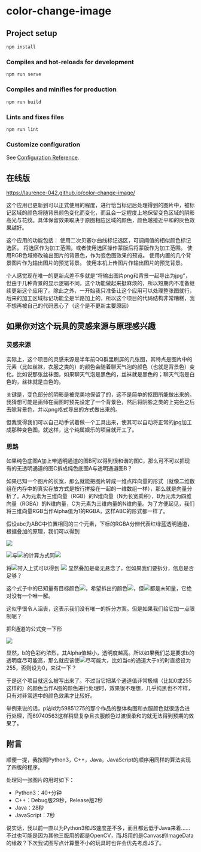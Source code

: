 # color-change-image

## Project setup
```
npm install
```

### Compiles and hot-reloads for development
```
npm run serve
```

### Compiles and minifies for production
```
npm run build
```

### Lints and fixes files
```
npm run lint
```

### Customize configuration
See [Configuration Reference](https://cli.vuejs.org/config/).

## 在线版
https://laurence-042.github.io/color-change-image/

这个应用已更新到可以正式使用的程度，进行恰当标记后处理得到的图片中，被标记区域的颜色将随背景颜色变化而变化，而且会一定程度上地保留变色区域的阴影高光与花纹。具体保留效果取决于原图相应区域的颜色，颜色越接近平和的灰色效果越好。

这个应用的功能包括：
使用二次贝塞尔曲线标记选区，可调阈值的相似颜色标记选区。
将选区作为加工范围，或者使用选区操作蒙版后将蒙版作为加工范围。
使用RGB色域修改输出图片的背景色，作为变色图效果的预览。
使用内置的几个背景图片作为输出图片的预览背景。
使用本机上传图片作输出图片的预览背景。 

个人感觉现在唯一的更新点差不多就是“将输出图片png和背景一起导出为jpg”，但由于几种背景的显示逻辑不同，这个功能做起来挺麻烦的，所以短期内不准备继续更新这个应用了。除此之外，一开始我只准备让这个应用可以处理整张图就行，后来的加工区域标记功能全是半路加上的，所以这个项目的代码结构非常糟糕，我不想再被自己的代码恶心了（这个是不更新主要原因）

## 如果你对这个玩具的灵感来源与原理感兴趣
### 灵感来源
实际上，这个项目的灵感来源是半年前QQ群里刷屏的几张图，其特点是图片中的元素（比如丝袜，衣服之类的）的颜色会随着聊天气泡的颜色（也就是背景色）变化。比如说那张丝袜图，如果聊天气泡是黑色的，丝袜就是黑色的；聊天气泡是白色的，丝袜就是白色的。

关键是，变色部分的阴影是被完美地保留了的，这不是简单的抠图所能做出来的。我猜想可能是画师在画图时预先设定了一个背景色，然后将阴影之类的上完色之后去除背景色，并以png格式导出的方式做出来的。

但我觉得我们可以自己动手试着做一个工具出来，使其可以自动将正常的jpg加工成那种变色图。就这样，这个纯属娱乐的项目就开工了。

### 思路
如果纯色底图A加上带透明通道的图B可以得到很和谐的图C，那么可不可以把现有的无透明通道的图C拆成纯色底图A与透明通道图B？

如果已知一个图片的长宽，那么就能把图片转成一维点阵向量的形式（就像二维数组在内存中的真实存放方式是按行拼接在一起的一维数组一样），那么就是向量分析了。A为元素为三维向量（RGB）的N维向量（N为长宽乘积），B为元素为四维向量（RGBA）的N维向量，C为元素为三维向量的N维向量。为了方便起见，我们将三维向量RGB当作Alpha值为1的RGBA，这样ABC的形式都一样了。

假设abc为ABC中位置相同的三个元素，下标的RGBA分辨代表红绿蓝透明通道，根据叠加的原理，我们可以得到

<img src="http://latex.codecogs.com/gif.latex?c_A=1-(1-a_A)(1-b_A), c_R=a_Ra_A(1-b_A)+b_Rb_A" />

<img src="http://latex.codecogs.com/gif.latex?c_G" />与<img src="http://latex.codecogs.com/gif.latex?c_B" />的计算方式同<img src="http://latex.codecogs.com/gif.latex?c_R" />

将<img src="http://latex.codecogs.com/gif.latex?a_A=c_A=1" />带入上式可以得到
<img src="http://latex.codecogs.com/gif.latex?c_R=a_R(1-b_A)+b_Rb_A" />
显然叠加是毫无悬念了，但如果我们要拆分，信息是否足够？

这个式子中的已知量有目标颜色<img src="http://latex.codecogs.com/gif.latex?c_R" />，希望拆出的颜色<img src="http://latex.codecogs.com/gif.latex?a_R" />，但<img src="http://latex.codecogs.com/gif.latex?b_A, b_R" />都是未知量，它绝对没有一个唯一解。

这似乎很令人沮丧，这表示我们没有唯一的拆分方案。但是如果我们给它加一点限制呢？

把R通道的公式变一下形

<img src="http://latex.codecogs.com/gif.latex?\begin{aligned}c_R=a_R(1-b_A)+b_Rb_A&=>c_R=a_R-a_Rb_A+b_Rb_A\\&=>c_R-a_R=b_A(b_R-a_R)\\&=>\frac{c_R-a_R}{b_R-a_R}=b_A\\&=>\frac{c_R-a_R}{b_A}+a_R=b_R\\&=>\frac{a_R-c_R}{a_R-b_R}=b_A\\&=>a_R-\frac{a_R-c_R}{b_A}=b_R\end{aligned}" />

显然，b的色彩约浓烈，其Alpha值越小，透明度越高。所以如果我们总是要求b的透明度尽可能高，那么就应该使<img src="http://latex.codecogs.com/gif.latex?b_R" />尽可能大，比如当c的通道大于a的时直接设为255，否则设为0，来试一下？

于是这个项目就这么被写出来了。不过当它把某个通道值非常极端（比如0或255这样的）的颜色当作A图的颜色进行处理时，效果很不理想，几乎纯黑也不咋样，只有对非常适中的颜色效果才比较好。

举例来说的话，p站id为59851275的那个作品的整体构图和衣服颜色就很适合进行处理，而69740563这样稍显复杂且衣服颜色过渡很柔和的就无法得到预期的效果了。

## 附言
顺便一提，我按照Python3，C++，Java，JavaScript的顺序用同样的算法实现了四版的程序。

处理同一张图片的用时如下：
- Python3：40+分钟
- C++：Debug版29秒，Release版2秒
- Java：28秒
- JavaScript：7秒

说实话，我以前一直以为Python3和JS速度差不多，而且都远低于Java来着……不过也可能是因为其他三版用的都是OpenCV，而JS用的是Canvas的ImageData的缘故？下次我试图写点计算量不小的玩具时也许会优先考虑JS了。